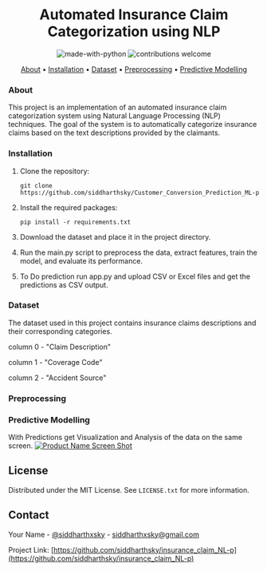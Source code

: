 
<h1 align="center">Automated Insurance Claim Categorization using NLP</h1>

<p align="center">
  <img src="https://img.shields.io/badge/Made%20with-Python-1f425f.svg" alt="made-with-python">
  <img src="https://img.shields.io/badge/contributions-welcome-brightgreen.svg?style=flat" alt="contributions welcome">
</p>

<p align="center">
  <a href="#about">About</a> •
  <a href="#installation">Installation</a> •
  <a href="#dataset">Dataset</a> •
  <a href="#preprocessing">Preprocessing</a> •
  <a href="#Model">Predictive Modelling</a> 
</p>


### About
This project is an implementation of an automated insurance claim categorization system using Natural Language Processing (NLP) techniques. The goal of the system is to automatically categorize insurance claims based on the text descriptions provided by the claimants.

### Installation
1. Clone the repository:

    `git clone https://github.com/siddharthsky/Customer_Conversion_Prediction_ML-p`

2. Install the required packages:

    `pip install -r requirements.txt`
3. Download the dataset and place it in the project directory.
4. Run the main.py script to preprocess the data, extract features, train the model, and evaluate its performance.
5. To Do prediction run app.py and upload CSV or Excel files and get the predictions as CSV output.

### Dataset
The dataset used in this project contains insurance claims descriptions and their corresponding categories.

column 0 - "Claim Description"

column 1 - "Coverage Code"
  
column 2 - "Accident Source"


### Preprocessing


### Predictive Modelling


With Predictions get Visualization and Analysis of the data on the same screen.
[![Product Name Screen Shot][product-screenshot]](https://example.com)

<!-- LICENSE -->
## License

Distributed under the MIT License. See `LICENSE.txt` for more information.




<!-- CONTACT -->
## Contact

Your Name - [@siddharthxsky](https://twitter.com/siddharthxsky) - siddharthxsky@gmail.com

Project Link: [https://github.com/siddharthsky/insurance_claim_NL-p](https://github.com/siddharthsky/insurance_claim_NL-p)


[product-screenshot]: https://i.imgur.com/fGCUcMP.png
